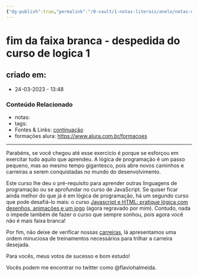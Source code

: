 ```yaml
---
{"dg-publish":true,"permalink":"/0-vault/1-notas-literais/anelo/notas-de-estudo/javascript-1/fim-da-faixa-branca-despedida-do-curso-de-logica-1/","dgHomeLink":true,"dgShowLocalGraph":true,"dgShowFileTree":true,"dgEnableSearch":true}
---
```


# fim da faixa branca - despedida do curso de logica 1

## criado em: 
-  24-03-2023 - 13:48

### Conteúdo Relacionado
- notas: 
- tags: 
- Fontes & Links: [continuação](https://cursos.alura.com.br/course/logica-programacao-pratica-com-desenho-animacoes-em-jogo)
- formações alura: https://www.alura.com.br/formacoes

---

Parabéns, se você chegou até esse exercício é porque se esforçou em exercitar tudo aquilo que aprendeu. A lógica de programação é um passo pequeno, mas ao mesmo tempo gigantesco, pois abre novos caminhos e carreiras a serem conquistadas no mundo do desenvolvimento.

Este curso lhe deu o pré-requisito para aprender outras linguagens de programação ou se aprofundar no curso de JavaScript. Se quiser ficar ainda melhor do que já é em lógica de programação, há um segundo curso que pode desafiá-lo mais: o curso [Javascript e HTML: pratique lógica com desenhos, animações e um jogo](https://www.alura.com.br/curso-online-logica-programacao-pratica-com-desenho-animacoes-em-jogo) (agora regravado por mim). Contudo, nada o impede também de fazer o curso que sempre sonhou, pois agora você não é mais faixa branca!

Por fim, não deixe de verificar nossas [carreiras](https://www.alura.com.br/carreiras), lá apresentamos uma ordem minuciosa de treinamentos necessários para trilhar a carreira desejada.

Para vocês, meus votos de sucesso e bom estudo!

Vocês podem me encontrar no twitter como @flaviohalmeida.